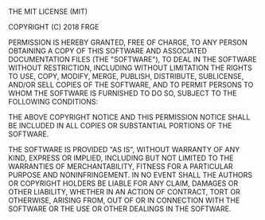 THE MIT LICENSE (MIT)

COPYRIGHT (C) 2018 FRGE

PERMISSION IS HEREBY GRANTED, FREE OF CHARGE, TO ANY PERSON OBTAINING A COPY
OF THIS SOFTWARE AND ASSOCIATED DOCUMENTATION FILES (THE "SOFTWARE"), TO DEAL
IN THE SOFTWARE WITHOUT RESTRICTION, INCLUDING WITHOUT LIMITATION THE RIGHTS
TO USE, COPY, MODIFY, MERGE, PUBLISH, DISTRIBUTE, SUBLICENSE, AND/OR SELL
COPIES OF THE SOFTWARE, AND TO PERMIT PERSONS TO WHOM THE SOFTWARE IS
FURNISHED TO DO SO, SUBJECT TO THE FOLLOWING CONDITIONS:

THE ABOVE COPYRIGHT NOTICE AND THIS PERMISSION NOTICE SHALL BE INCLUDED IN
ALL COPIES OR SUBSTANTIAL PORTIONS OF THE SOFTWARE.

THE SOFTWARE IS PROVIDED "AS IS", WITHOUT WARRANTY OF ANY KIND, EXPRESS OR
IMPLIED, INCLUDING BUT NOT LIMITED TO THE WARRANTIES OF MERCHANTABILITY,
FITNESS FOR A PARTICULAR PURPOSE AND NONINFRINGEMENT. IN NO EVENT SHALL THE
AUTHORS OR COPYRIGHT HOLDERS BE LIABLE FOR ANY CLAIM, DAMAGES OR OTHER
LIABILITY, WHETHER IN AN ACTION OF CONTRACT, TORT OR OTHERWISE, ARISING FROM,
OUT OF OR IN CONNECTION WITH THE SOFTWARE OR THE USE OR OTHER DEALINGS IN
THE SOFTWARE.
